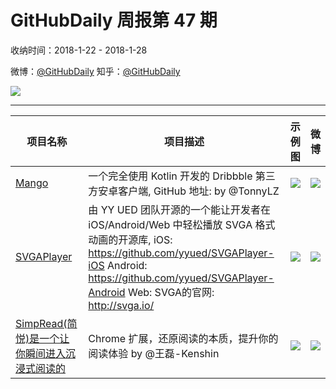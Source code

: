 # GitHubDaily 周报第 47 期

收纳时间：2018-1-22 - 2018-1-28

微博：[@GitHubDaily](https://weibo.com/GitHubDaily)
知乎：[@GitHubDaily](https://www.zhihu.com/people/githubdaily)

![](https://raw.githubusercontent.com/GitHubDaily/GitHubDaily/master/assets/weixin.png)

---

项目名称 | 项目描述 | 示例图 | 微博
--- | --- | --- | ---
[Mango](status.github_url) | 一个完全使用 Kotlin 开发的 Dribbble 第三方安卓客户端, GitHub 地址:  by @TonnyLZ | ![](http://wx1.sinaimg.cn/large/006fiYtfgy1fnq9t8flf0j30u01hcgnw.jpg) | [![](https://raw.githubusercontent.com/GitHubDaily/GitHubDaily/master/assets/sina_logo.png)](https://weibo.com/5722964389/FFNGUiAqb)
[SVGAPlayer](status.github_url) | 由 YY UED 团队开源的一个能让开发者在 iOS/Android/Web 中轻松播放 SVGA 格式动画的开源库, iOS: https://github.com/yyued/SVGAPlayer-iOS Android: https://github.com/yyued/SVGAPlayer-Android Web:  SVGA的官网: http://svga.io/ | ![](http://wx3.sinaimg.cn/large/006fiYtfgy1fnpn8ndt1dg30a60i1npd.gif) | [![](https://raw.githubusercontent.com/GitHubDaily/GitHubDaily/master/assets/sina_logo.png)](https://weibo.com/5722964389/FFEgpr9E0)
[SimpRead(简悦)是一个让你瞬间进入沉浸式阅读的](status.github_url) | Chrome 扩展，还原阅读的本质，提升你的阅读体验 by @王磊-Kenshin | ![](http://wx4.sinaimg.cn/large/006fiYtfly1fno92t9ff0j318g0wstcg.jpg) | [![](https://raw.githubusercontent.com/GitHubDaily/GitHubDaily/master/assets/sina_logo.png)](https://weibo.com/5722964389/FFuPUz1mo)
